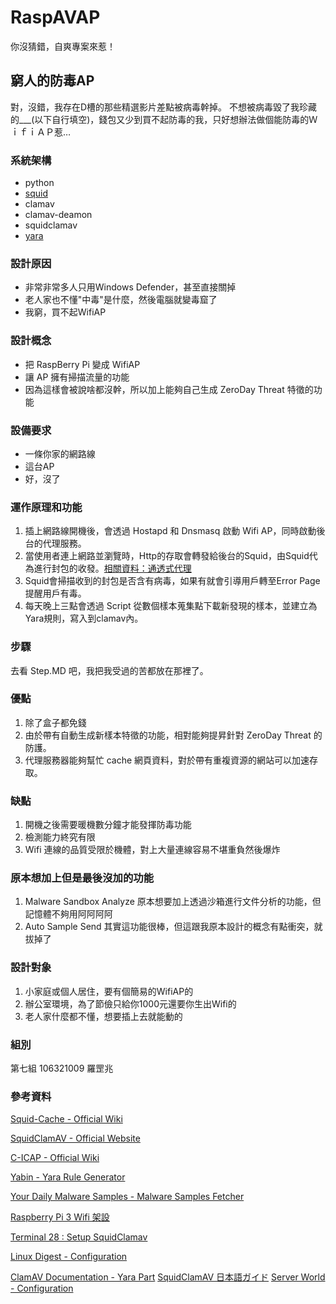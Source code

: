 # RaspAVAP

你沒猜錯，自爽專案來惹！

## 窮人的防毒AP

對，沒錯，我存在D槽的那些精選影片差點被病毒幹掉。
不想被病毒毀了我珍藏的___(以下自行填空)，錢包又少到買不起防毒的我，只好想辦法做個能防毒的ＷｉｆｉＡＰ惹…

### 系統架構
-  python
-  [squid](http://www.squid-cache.org/)
-  clamav
-  clamav-deamon
-  squidclamav
-  [yara](http://virustotal.github.io/yara/)

### 設計原因

- 非常非常多人只用Windows Defender，甚至直接關掉
- 老人家也不懂"中毒"是什麼，然後電腦就變毒窟了
- 我窮，買不起WifiAP

### 設計概念

- 把 RaspBerry Pi 變成 WifiAP
- 讓 AP 擁有掃描流量的功能
- 因為這樣會被說啥都沒幹，所以加上能夠自己生成 ZeroDay Threat 特徵的功能

### 設備要求

- 一條你家的網路線
- 這台AP
- 好，沒了

### 運作原理和功能

1. 插上網路線開機後，會透過 Hostapd 和 Dnsmasq 啟動 Wifi AP，同時啟動後台的代理服務。
2. 當使用者連上網路並瀏覽時，Http的存取會轉發給後台的Squid，由Squid代為進行封包的收發。[相關資料：通透式代理](http://linux.vbird.org/linux_server/0420squid.php)
4. Squid會掃描收到的封包是否含有病毒，如果有就會引導用戶轉至Error Page提醒用戶有毒。
5. 每天晚上三點會透過 Script 從數個樣本蒐集點下載新發現的樣本，並建立為Yara規則，寫入到clamav內。

### 步驟

去看 Step.MD 吧，我把我受過的苦都放在那裡了。

### 優點

1. 除了盒子都免錢
2. 由於帶有自動生成新樣本特徵的功能，相對能夠提昇針對 ZeroDay Threat 的防護。
3. 代理服務器能夠幫忙 cache 網頁資料，對於帶有重複資源的網站可以加速存取。

### 缺點

1. 開機之後需要暖機數分鐘才能發揮防毒功能
2. 檢測能力終究有限
3. Wifi 連線的品質受限於機體，對上大量連線容易不堪重負然後爆炸

### 原本想加上但是最後沒加的功能

1. Malware Sandbox Analyze
   原本想要加上透過沙箱進行文件分析的功能，但記憶體不夠用阿阿阿阿
2. Auto Sample Send
   其實這功能很棒，但這跟我原本設計的概念有點衝突，就拔掉了
   
### 設計對象

1. 小家庭或個人居住，要有個簡易的WifiAP的
2. 辦公室環境，為了節儉只給你1000元還要你生出Wifi的
3. 老人家什麼都不懂，想要插上去就能動的

### 組別

第七組 106321009 羅罡兆

### 參考資料

[Squid-Cache - Official Wiki](https://wiki.squid-cache.org/)

[SquidClamAV - Official Website](http://squidclamav.darold.net/)

[C-ICAP - Official Wiki](https://sourceforge.net/p/c-icap/wiki/Home/)

[Yabin - Yara Rule Generator](https://github.com/AlienVault-OTX/yabin)

[Your Daily Malware Samples - Malware Samples Fetcher](https://github.com/notnop/Your-daily-malware-samples)

[Raspberry Pi 3 Wifi 架設](http://blog.itist.tw/2016/03/using-raspberry-pi-3-as-wifi-ap-with-raspbian-jessie.html)

[Terminal 28 : Setup SquidClamav](https://terminal28.com/how-to-install-and-configure-squid-proxy-server-clamav-squidclamav-c-icap-server-debian-linux/)

[Linux Digest - Configuration](https://sathisharthars.com/2013/07/31/configuring-proxy-server-with-antivirus-squidclamavsquidguarddansguardian/)

[ClamAV Documentation - Yara Part](https://www.clamav.net/documents/using-yara-rules-in-clamav)
[SquidClamAV 日本語ガイド](http://www.kozupon.pgw.jp/squidclamav/index.html)
[Server World - Configuration](https://www.server-world.info/en/note?os=Ubuntu_17.04&p=squid&f=5)
